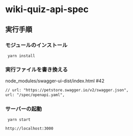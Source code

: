 # wiki-quiz-api-spec

## 実行手順

### モジュールのインストール

```shell
 yarn install
```

### 実行ファイルを書き換える

node_modules/swagger-ui-dist/index.html #42

```node_modules/swagger-ui-dist/index.html #42
// url: "https://petstore.swagger.io/v2/swagger.json",
url: "/spec/openapi.yaml",
```

### サーバーの起動

```shell
 yarn start
```

```
http://localhost:3000
```
